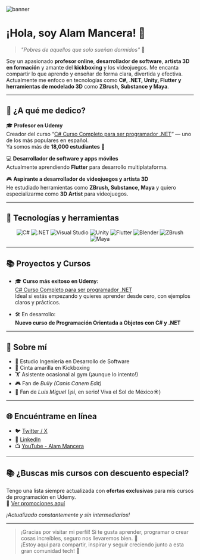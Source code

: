<!--
**AlamMancera/AlamMancera** is a ✨ _special_ ✨ repository because its `README.md` (this file) appears on your GitHub profile.

Here are some ideas to get you started:

- 🔭 I’m currently working on ...
- 🌱 I’m currently learning ...
- 👯 I’m looking to collaborate on ...
- 🤔 I’m looking for help with ...
- 💬 Ask me about ...
- 📫 How to reach me: ...
- 😄 Pronouns: ...
- ⚡ Fun fact: ...
-->

<!-- Encabezado / banner -->
![banner](https://pbs.twimg.com/profile_banners/1044803096247824384/1758928838/1500x500)

# ¡Hola, soy Alam Mancera! 👋

> *"Pobres de aquellos que solo sueñan dormidos"* 🌙

Soy un apasionado **profesor online**, **desarrollador de software**, **artista 3D en formación** y amante del **kickboxing** y los videojuegos. Me encanta compartir lo que aprendo y enseñar de forma clara, divertida y efectiva. Actualmente me enfoco en tecnologías como **C#, .NET, Unity, Flutter y herramientas de modelado 3D** como **ZBrush, Substance y Maya**.

---

## 💼 ¿A qué me dedico?

🎓 **Profesor en Udemy**  
Creador del curso “[C# Curso Completo para ser programador .NET](https://www.udemy.com/course/curso-completo-csharp/)” — uno de los más populares en español.  
Ya somos más de **18,000 estudiantes** 💪

💻 **Desarrollador de software y apps móviles**  
Actualmente aprendiendo **Flutter** para desarrollo multiplataforma.

🎮 **Aspirante a desarrollador de videojuegos y artista 3D**  
He estudiado herramientas como **ZBrush, Substance, Maya** y quiero especializarme como **3D Artist** para videojuegos.  

---

## 🚀 Tecnologías y herramientas

<div align="center">
  
![C#](https://img.shields.io/badge/C%23-239120.svg?style=for-the-badge&logo=c-sharp&logoColor=white)
![.NET](https://img.shields.io/badge/.NET-512BD4.svg?style=for-the-badge&logo=dotnet&logoColor=white)
![Visual Studio](https://img.shields.io/badge/Visual%20Studio-5C2D91?style=for-the-badge&logo=visual%20studio&logoColor=white)
![Unity](https://img.shields.io/badge/Unity-000000?style=for-the-badge&logo=unity&logoColor=white)
![Flutter](https://img.shields.io/badge/Flutter-02569B.svg?style=for-the-badge&logo=flutter&logoColor=white)
![Blender](https://img.shields.io/badge/Blender-F5792A?style=for-the-badge&logo=blender&logoColor=white)
![ZBrush](https://img.shields.io/badge/ZBrush-000000?style=for-the-badge)
![Maya](https://img.shields.io/badge/Autodesk%20Maya-1E90FF?style=for-the-badge)
  
</div>

---

## 📚 Proyectos y Cursos

- 🎓 **Curso más exitoso en Udemy:**  
  [C# Curso Completo para ser programador .NET](https://www.udemy.com/course/curso-completo-csharp/)  
  Ideal si estás empezando y quieres aprender desde cero, con ejemplos claros y prácticos.

- 🛠️ En desarrollo:  
  **Nuevo curso de Programación Orientada a Objetos con C# y .NET**

---

## 👾 Sobre mí

- 🧠 Estudio Ingeniería en Desarrollo de Software
- 🥋 Cinta amarilla en Kickboxing
- 🏋️ Asistente ocasional al gym (¡aunque lo intento!)
- 🎮 Fan de *Bully (Canis Canem Edit)*
- 🎤 Fan de *Luis Miguel* (¡sí, en serio! Viva el Sol de México☀️)

---

## 🌐 Encuéntrame en línea

- 🐦 [Twitter / X](https://x.com/AlamMancera)
- 💼 [LinkedIn](https://www.linkedin.com/in/alammancera/)
- 📺 [YouTube - Alam Mancera](https://www.youtube.com/c/AlamManceraCursDev)

---

## 📚 ¿Buscas mis cursos con descuento especial?

Tengo una lista siempre actualizada con **ofertas exclusivas** para mis cursos de programación en Udemy.  
📎 [Ver promociones aquí](https://docs.google.com/document/d/1bK-QF9t-dTrcOOumX2xSKm9QfIWALupxNncdROTmi8I/edit?tab=t.0#heading=h.ipu811jv4btc)

*¡Actualizado constantemente y sin intermediarios!*

---

> ¡Gracias por visitar mi perfil! Si te gusta aprender, programar o crear cosas increíbles, seguro nos llevaremos bien. 🚀  
> ¡Estoy aquí para compartir, inspirar y seguir creciendo junto a esta gran comunidad tech! 💙


